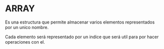 # ARRAY

Es una estructura que permite almacenar varios elementos representados por un unico nombre.

Cada elemento será representado por un indice que será util para por hacer operaciones con el.

